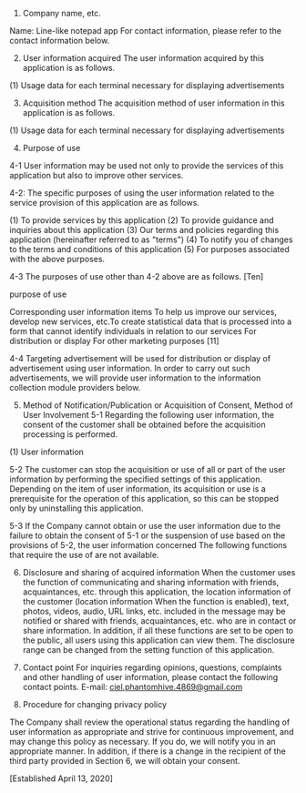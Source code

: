 1. Company name, etc.

Name: Line-like notepad app For contact information, please refer to the contact information below.

2. User information acquired The user information acquired by this application is as follows.

(1) Usage data for each terminal necessary for displaying advertisements

3. Acquisition method The acquisition method of user information in this application is as follows.

(1) Usage data for each terminal necessary for displaying advertisements

4. Purpose of use

4-1 User information may be used not only to provide the services of this application but also to improve other services.

4-2: The specific purposes of using the user information related to the service provision of this application are as follows.

(1) To provide services by this application (2) To provide guidance and inquiries about this application (3) Our terms and policies regarding this application (hereinafter referred to as "terms") (4) To notify you of changes to the terms and conditions of this application (5) For purposes associated with the above purposes.

4-3 The purposes of use other than 4-2 above are as follows. [Ten]

 purpose of use

Corresponding user information items To help us improve our services, develop new services, etc.To create statistical data that is processed into a form that cannot identify individuals in relation to our services For distribution or display For other marketing purposes [11]

4-4 Targeting advertisement will be used for distribution or display of advertisement using user information. In order to carry out such advertisements, we will provide user information to the information collection module providers below.

5. Method of Notification/Publication or Acquisition of Consent, Method of User Involvement 5-1 Regarding the following user information, the consent of the customer shall be obtained before the acquisition processing is performed.

(1) User information

5-2 The customer can stop the acquisition or use of all or part of the user information by performing the specified settings of this application. Depending on the item of user information, its acquisition or use is a prerequisite for the operation of this application, so this can be stopped only by uninstalling this application.

5-3 If the Company cannot obtain or use the user information due to the failure to obtain the consent of 5-1 or the suspension of use based on the provisions of 5-2, the user information concerned The following functions that require the use of are not available.

6. Disclosure and sharing of acquired information When the customer uses the function of communicating and sharing information with friends, acquaintances, etc. through this application, the location information of the customer (location information When the function is enabled), text, photos, videos, audio, URL links, etc. included in the message may be notified or shared with friends, acquaintances, etc. who are in contact or share information. In addition, if all these functions are set to be open to the public, all users using this application can view them. The disclosure range can be changed from the setting function of this application.

6. Contact point For inquiries regarding opinions, questions, complaints and other handling of user information, please contact the following contact points. E-mail: ciel.phantomhive.4869@gmail.com

6. Procedure for changing privacy policy

The Company shall review the operational status regarding the handling of user information as appropriate and strive for continuous improvement, and may change this policy as necessary. If you do, we will notify you in an appropriate manner. In addition, if there is a change in the recipient of the third party provided in Section 6, we will obtain your consent.

[Established April 13, 2020]
